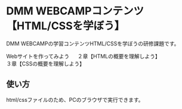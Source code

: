 # DMM WEBCAMPコンテンツ【HTML/CSSを学ぼう】
DMM WEBCAMPの学習コンテンツHTML/CSSを学ぼうの研修課題です。 

Webサイトを作ってみよう  　
２章【HTMLの概要を理解しよう】  
３章【CSSの概要を理解しよう】
## 使い方
html/cssファイルのため、PCのブラウザで実行できます。